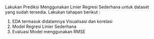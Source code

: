 Lakukan Prediksi Menggunakan Linier Regresi Sederhana untuk dataset yang sudah tersedia. Lakukan tahapan berikut :
1. EDA termasuk didalamnya Visualisasi dan korelasi
2. Model Regresi Linier Sederhana
3. Evaluasi Model menggunakan RMSE